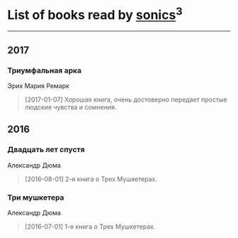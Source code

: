 # List of books read by [sonics](http://vk.com/id5880221)<sup>3</sup>
---

## 2017

### Триумфальная арка
Эрих Мария Ремарк
> [2017-01-07] Хорошая книга, очень достоверно передает простые людские чувства и сомнения.



## 2016

### Двадцать лет спустя
Александр Дюма
> [2016-08-01] 2-я книга о Трех Мушкетерах.


### Три мушкетера
Александр Дюма
> [2016-07-01] 1-я книга о Трех Мушкетерах.



